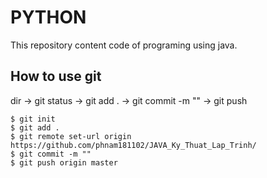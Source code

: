 # PYTHON

This repository content code of programing using java.

## How to use git
dir -> git status -> git add . -> git commit -m "" -> git push

```
$ git init
$ git add .
$ git remote set-url origin https://github.com/phnam181102/JAVA_Ky_Thuat_Lap_Trinh/
$ git commit -m ""
$ git push origin master
```